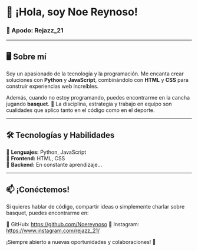 # 👋 ¡Hola, soy Noe Reynoso! 
### 🚀 Apodo: Rejazz_21

---

## 🖥️ Sobre mí 
Soy un apasionado de la tecnología y la programación. Me encanta crear soluciones con **Python** y **JavaScript**, combinándolo con **HTML** y **CSS** para construir experiencias web increíbles. 

Además, cuando no estoy programando, puedes encontrarme en la cancha jugando **basquet**. 🏀 La disciplina, estrategia y trabajo en equipo son cualidades que aplico tanto en el código como en el deporte.

---

## 🛠️ Tecnologías y Habilidades
🔹 **Lenguajes:** Python, JavaScript  
🔹 **Frontend:** HTML, CSS  
🔹 **Backend:** En constante aprendizaje...  

---

## 📫 ¡Conéctemos!
Si quieres hablar de código, compartir ideas o simplemente charlar sobre basquet, puedes encontrarme en:

🔗 GitHub: https://github.com/Noereynoso
🔗 Instagram: https://www.instagram.com/rejazz_21/ 

¡Siempre abierto a nuevas oportunidades y colaboraciones! 🚀

<!--
**Noereynoso/Noereynoso** is a ✨ _special_ ✨ repository because its `README.md` (this file) appears on your GitHub profile.

Here are some ideas to get you started:

- 🔭 I’m currently working on ...
- 🌱 I’m currently learning ...
- 👯 I’m looking to collaborate on ...
- 🤔 I’m looking for help with ...
- 💬 Ask me about ...
- 📫 How to reach me: ...
- 😄 Pronouns: ...
- ⚡ Fun fact: ...
-->
